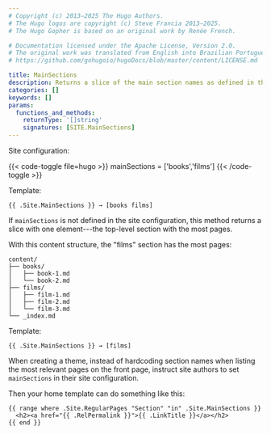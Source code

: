 ```yaml
---
# Copyright (c) 2013–2025 The Hugo Authors.
# The Hugo logos are copyright (c) Steve Francia 2013–2025.
# The Hugo Gopher is based on an original work by Renée French.

# Documentation licensed under the Apache License, Version 2.0.
# The original work was translated from English into Brazilian Portuguese.
# https://github.com/gohugoio/hugoDocs/blob/master/content/LICENSE.md

title: MainSections
description: Returns a slice of the main section names as defined in the site configuration, falling back to the top-level section with the most pages.
categories: []
keywords: []
params:
  functions_and_methods:
    returnType: '[]string'
    signatures: [SITE.MainSections]
---
```


Site configuration:

{{< code-toggle file=hugo >}}
mainSections = ['books','films']
{{< /code-toggle >}}

Template:

```go-html-template
{{ .Site.MainSections }} → [books films]
```

If `mainSections` is not defined in the site configuration, this method returns a slice with one element---the top-level section with the most pages.

With this content structure, the "films" section has the most pages:

```text
content/
├── books/
│   ├── book-1.md
│   └── book-2.md
├── films/
│   ├── film-1.md
│   ├── film-2.md
│   └── film-3.md
└── _index.md
```

Template:

```go-html-template
{{ .Site.MainSections }} → [films]
```

When creating a theme, instead of hardcoding section names when listing the most relevant pages on the front page, instruct site authors to set `mainSections` in their site configuration.

Then your home template can do something like this:

```go-html-template
{{ range where .Site.RegularPages "Section" "in" .Site.MainSections }}
  <h2><a href="{{ .RelPermalink }}">{{ .LinkTitle }}</a></h2>
{{ end }}
```
